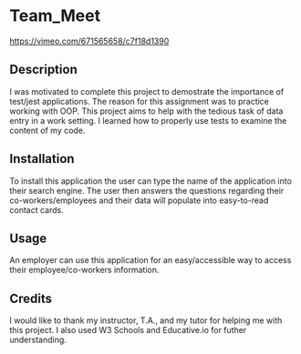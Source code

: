 # Team_Meet
https://vimeo.com/671565658/c7f18d1390

## Description
I was motivated to complete this project to demostrate the importance of test/jest applications.
The reason for this assignment was to practice working with OOP.
This project aims to help with the tedious task of data entry in a work setting.
I learned how to properly use tests to examine the content of my code. 


## Installation
To install this application the user can type the name of the application into their search engine. The user then answers the questions regarding their co-workers/employees and their data will populate into easy-to-read contact cards. 

## Usage
An employer can use this application for an easy/accessible way to access their employee/co-workers information. 

## Credits
I would like to thank my instructor, T.A., and my tutor for helping me with this project. I also used W3 Schools and Educative.io for futher understanding. 


